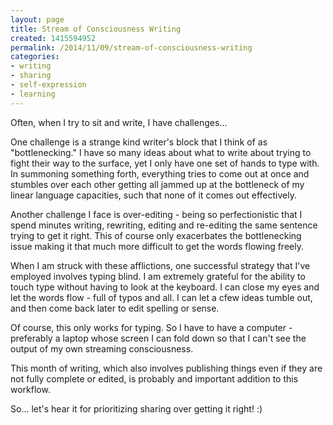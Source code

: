 ```yaml
---
layout: page
title: Stream of Consciousness Writing
created: 1415594952
permalink: /2014/11/09/stream-of-consciousness-writing
categories:
- writing
- sharing
- self-expression
- learning
---
```

Often, when I try to sit and write, I have challenges…

One challenge is a strange kind writer's block that I think of as "bottlenecking." I have so many ideas about what to write about trying to fight their way to the surface, yet I only have one set of hands to type with. In summoning something forth, everything tries to come out at once and stumbles over each other getting all jammed up at the bottleneck of my linear language capacities, such that none of it comes out effectively.

Another challenge I face is over-editing - being so perfectionistic that I spend minutes writing, rewriting, editing and re-editing the same sentence trying to get it right. This of course only exacerbates the bottlenecking issue making it that much more difficult to get the words flowing freely.

When I am struck with these afflictions, one successful strategy that I've employed involves typing blind. I am extremely grateful for the ability to touch type without having to look at the keyboard. I can close my eyes and let the words flow - full of typos and all. I can let a cfew ideas tumble out, and then come back later to edit spelling or sense.

Of course, this only works for typing. So I have to have a computer - preferably a laptop whose screen I can fold down so that I can't see the output of my own streaming consciousness.

This month of writing, which also involves publishing things even if they are not fully complete or edited, is probably and important addition to this workflow.

So… let's hear it for prioritizing sharing over getting it right! :)</p>
